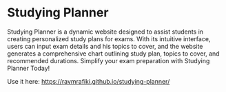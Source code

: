 # Studying Planner
Studying Planner is a dynamic website designed to assist students in creating personalized study plans for exams. With its intuitive interface, users can input exam details and his topics to cover, and the website generates a comprehensive chart outlining study plan, topics to cover, and recommended durations. Simplify your exam preparation with Studying Planner Today!

Use it here:
https://ravmrafiki.github.io/studying-planner/
